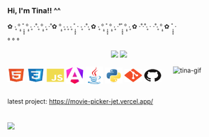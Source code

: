 ### Hi, I'm Tina!! ^^
 ✿ ‧̥   °̩̥   ˚̩̩̥͙   °̩̥   ‧̥   ·̊  ‧̥  °̩̥   ‧̥   ·̊   ✿   °̩̥   ‧̥   ‧̥  ‧̥   ˚̩̩̥͙   ·  ‧̥   ·̊   ‧̥   ✿   ‧̥ °̩̥   ˚̩̩̥͙   °̩̥   ‧̥  ·̊   ˚̩̩̥͙  °̩̥   ‧̥   ✿   ·̊   ·̊   ‧̥   · ·̊   ‧̥ °̩̥   ✿   ˚̩̩̥͙   ·

° ° °

<div align="center", style="display: inline_block>
  <a href="https://github.com/Tina-101">
 
  <img height="180em" src="https://github-readme-stats.vercel.app/api/?username=Tina-101&show_icons=true&theme=tokyonight&include_all_commits=true&count+private=true"/>
  <img height="180em" src="https://github-readme-stats.vercel.app/api/top-langs/?username=Tina-101&layout=compact&langs_count=15&include_all_commits=true&theme=tokyonight"/>
  
</div>

<div style="display: inline_block"><br>
  <img align="center" alt="Tina-HTML" height="30" width="40" src="https://raw.githubusercontent.com/devicons/devicon/master/icons/html5/html5-original.svg">
  <img align="center" alt="Tina-CSS" height="30" width="40" src="https://raw.githubusercontent.com/devicons/devicon/master/icons/css3/css3-original.svg">
  <img align="center" alt="Tina-Js" height="30" width="40" src="https://raw.githubusercontent.com/devicons/devicon/master/icons/javascript/javascript-plain.svg">
  <img align="center" alt="Tina-angular" height="37" width="40" src="https://raw.githubusercontent.com/devicons/devicon/master/icons/angular/angular-original.svg">
  <img align="center" alt="Tina-Java" height="40" width="40" src="https://raw.githubusercontent.com/devicons/devicon/master/icons/java/java-original.svg">
  <img align="center" alt="Tina-python" height="35" width="40" src="https://raw.githubusercontent.com/devicons/devicon/master/icons/python/python-original.svg">
  <img align="center" alt="Tina-git" height="30" width="40" src="https://raw.githubusercontent.com/devicons/devicon/master/icons/git/git-original.svg">
  <img align="center" alt="Tina-github" height="30" width="40" src="https://raw.githubusercontent.com/devicons/devicon/master/icons/github/github-original.svg">
  <img align="right" alt="tina-gif" height="130" width="130" src="https://github.com/Tina-101/Tina-101/assets/95090870/f474cabb-1f2f-49d2-aa2b-03087e4f4331">

</div>

##

latest project: https://movie-picker-jet.vercel.app/

#

<div> 
 
  <a href = "mailto:cristinaleandro101@gmail.com" target="_blank"><img src="https://img.shields.io/badge/-Gmail-%23333?style=for-the-badge&logo=gmail&logoColor=white" target="_blank"></a>
  
 <!-- ![Snake animation](https://github.com/Tina-101/Tina-101/blob/output/github-contribution-grid-snake.svg) -->
</div>
